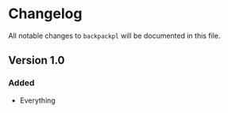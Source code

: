 # Changelog

All notable changes to `backpackpl` will be documented in this file.

## Version 1.0

### Added
- Everything
